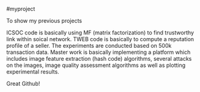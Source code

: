 #myproject

To show my previous projects

ICSOC code is basically using MF (matrix factorization) to find trustworthy link within soical network.
TWEB code is basically to compute a reputation profile of a seller. The experiments are conducted based on 500k transaction data.
Master work is basically implementing a platform which includes image feature extraction (hash code) algorithms, several attacks on the images, image quality assessment algorithms as well as plotting experimental results.


Great Github!
